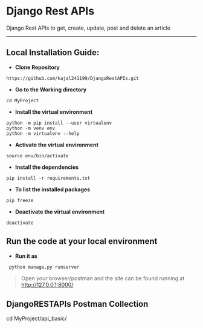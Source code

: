 # Django Rest APIs
Django Rest APIs to get, create, update, post and delete an article
***
Local Installation Guide:
---
* **Clone Repository**
```
https://github.com/kajal241199/DjangoRestAPIs.git
```
* **Go to the Working directory**
```
cd MyProject
```
* **Install the virtual environment**
```
python -m pip install --user virtualenv
python -m venv env
python -m virtualenv --help
```
* **Activate the virtual environment**
```
source env/bin/activate
```
* **Install the dependencies**
```
pip install -r requirements.txt
```
* **To list the installed packages**
```
pip freeze
```
* **Deactivate the virtual environment**
```
deactivate
```

## Run the code at your local environment
 * **Run it as**
```bash
 python manage.py runserver
 ```
>Open your browser/postman and the site can be found running at http://127.0.0.1:8000/

## DjangoRESTAPIs Postman Collection
cd MyProject/api_basic/

